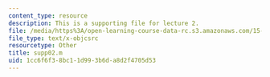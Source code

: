 ```yaml
---
content_type: resource
description: This is a supporting file for lecture 2.
file: /media/https%3A/open-learning-course-data-rc.s3.amazonaws.com/15-450-analytics-of-finance-fall-2010/1cc6f6f38bc11d993b6da8d2f4705d53_supp02.m
file_type: text/x-objcsrc
resourcetype: Other
title: supp02.m
uid: 1cc6f6f3-8bc1-1d99-3b6d-a8d2f4705d53
---
```

